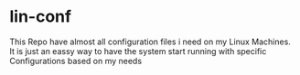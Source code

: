 # lin-conf
This Repo have almost all configuration files i need on my Linux Machines. It is just an eassy way to have the system start running with specific Configurations based on my needs


